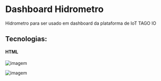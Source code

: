 # Dashboard Hidrometro

Hidrometro para ser usado em dashboard da plataforma de IoT TAGO IO

## Tecnologias:
#### HTML
![imagem](https://github.com/user-attachments/assets/8789fd86-f93c-4471-b080-3587578a32b4)

![imagem](https://github.com/user-attachments/assets/400ff83a-8127-4773-ae22-956f870583d1)
